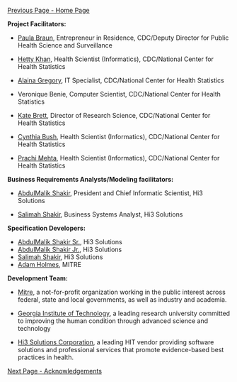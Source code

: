 [Previous Page - Home Page](index.html)

**Project Facilitators:**

- [Paula Braun](https://www.linkedin.com/in/braunpaula/), Entrepreneur in Residence, CDC/Deputy Director for Public Health Science and Surveillance

- [Hetty Khan](https://www.linkedin.com/in/hetty-khan-a537a445/), Health Scientist (Informatics), CDC/National Center for Health Statistics

- [Alaina Gregory](https://www.linkedin.com/in/alaina-elliott-aa9923/), IT Specialist, CDC/National Center for Health Statistics

- Veronique Benie, Computer Scientist, CDC/National Center for Health Statistics

- [Kate Brett](https://www.linkedin.com/in/kate-brett-40403030/), Director of Research Science, CDC/National Center for Health Statistics

- [Cynthia Bush](https://www.linkedin.com/in/cynthia-cindy-bush-584bb0158/), Health Scientist (Informatics), CDC/National Center for Health Statistics

- [Prachi Mehta](https://www.linkedin.com/in/prachim1/), Health Scientist (Informatics), CDC/National Center for Health Statistics

**Business Requirements Analysts/Modeling facilitators:**

- [AbdulMalik Shakir](https://www.linkedin.com/in/ashakir/), President and Chief Informatic Scientist, Hi3 Solutions

- [Salimah Shakir](https://www.linkedin.com/in/salimah-shakir-16469413/), Business Systems Analyst, Hi3 Solutions

**Specification Developers:**
* [AbdulMalik Shakir Sr.](https://www.linkedin.com/in/ashakir/), Hi3 Solutions
* [AbdulMalik Shakir Jr.](https://www.linkedin.com/in/abdul-shakir-a3078437/), Hi3 Solutions
* [Salimah Shakir](https://www.linkedin.com/in/salimah-shakir-16469413/), Hi3 Solutions
* [Adam Holmes](https://www.linkedin.com/in/adam-holmes-40577315a/), MITRE

**Development Team:**

- [Mitre](https://www.mitre.org/), a not-for-profit organization working in the public interest across federal, state and local governments, as well as industry and academia.

- [Georgia Institute of Technology](https://www.gatech.edu/), a leading research university committed to improving the human condition through advanced science and technology

- [Hi3 Solutions Corporation](https://www.facebook.com/hi3solutions/), a leading HIT vendor providing software solutions and professional services that promote evidence-based best practices in health.


[Next Page - Acknowledgements](Acknowledgements.html)